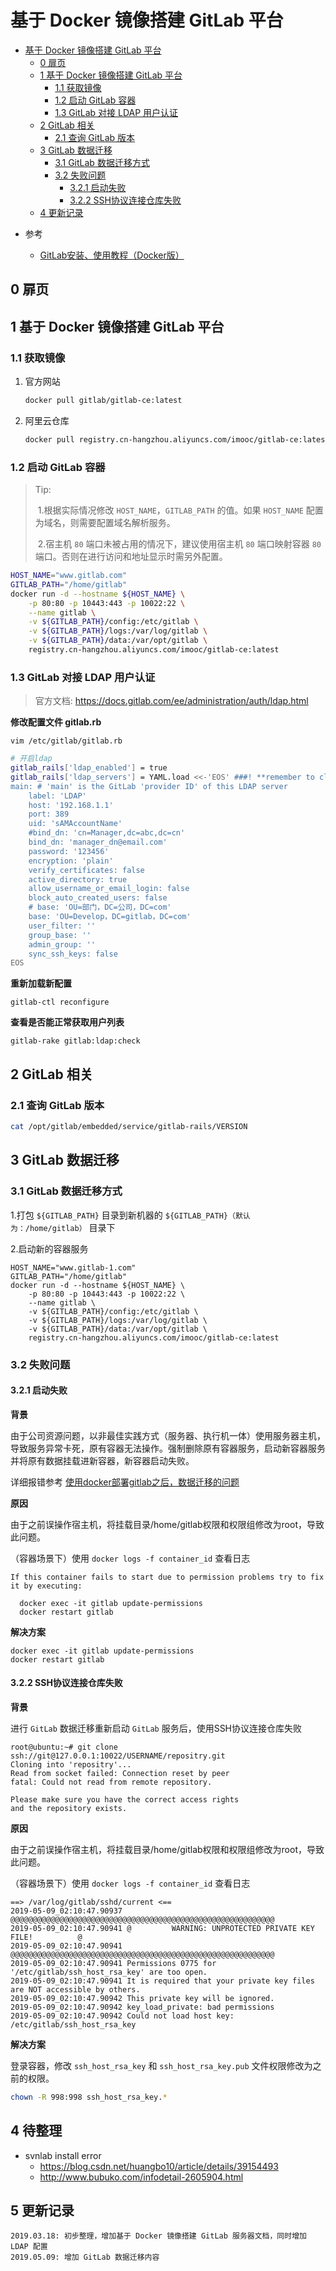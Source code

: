 # 基于 Docker 镜像搭建 GitLab 平台

<!-- TOC -->

- [基于 Docker 镜像搭建 GitLab 平台](#基于-docker-镜像搭建-gitlab-平台)
    - [0 扉页](#0-扉页)
    - [1 基于 Docker 镜像搭建 GitLab 平台](#1-基于-docker-镜像搭建-gitlab-平台)
        - [1.1 获取镜像](#11-获取镜像)
        - [1.2 启动 GitLab 容器](#12-启动-gitlab-容器)
        - [1.3 GitLab 对接 LDAP 用户认证](#13-gitlab-对接-ldap-用户认证)
    - [2 GitLab 相关](#2-gitlab-相关)
        - [2.1 查询 GitLab 版本](#21-查询-gitlab-版本)
    - [3 GitLab 数据迁移](#3-gitlab-数据迁移)
        - [3.1 GitLab 数据迁移方式](#31-gitlab-数据迁移方式)
        - [3.2 失败问题](#32-失败问题)
            - [3.2.1 启动失败](#321-启动失败)
            - [3.2.2 SSH协议连接仓库失败](#322-ssh协议连接仓库失败)
    - [4 更新记录](#4-更新记录)

<!-- /TOC -->

* 参考

  * [GitLab安装、使用教程（Docker版）](https://www.imooc.com/article/23168?block_id=tuijian_wz)

## 0 扉页

## 1 基于 Docker 镜像搭建 GitLab 平台

### 1.1 获取镜像

1. 官方网站
   ```bash
   docker pull gitlab/gitlab-ce:latest
   ```

2. 阿里云仓库

   ```bash
   docker pull registry.cn-hangzhou.aliyuncs.com/imooc/gitlab-ce:latest
   ```

### 1.2 启动 GitLab 容器

> Tip:
>
> ​	1.根据实际情况修改 `HOST_NAME`，`GITLAB_PATH` 的值。如果 `HOST_NAME` 配置为域名，则需要配置域名解析服务。
>
> ​	2.宿主机 `80` 端口未被占用的情况下，建议使用宿主机 `80` 端口映射容器 `80` 端口。否则在进行访问和地址显示时需另外配置。

```bash
HOST_NAME="www.gitlab.com"
GITLAB_PATH="/home/gitlab"
docker run -d --hostname ${HOST_NAME} \
	-p 80:80 -p 10443:443 -p 10022:22 \
	--name gitlab \
	-v ${GITLAB_PATH}/config:/etc/gitlab \
	-v ${GITLAB_PATH}/logs:/var/log/gitlab \
	-v ${GITLAB_PATH}/data:/var/opt/gitlab \
	registry.cn-hangzhou.aliyuncs.com/imooc/gitlab-ce:latest
```

### 1.3 GitLab 对接 LDAP 用户认证

> 官方文档: https://docs.gitlab.com/ee/administration/auth/ldap.html

**修改配置文件 gitlab.rb**

`vim /etc/gitlab/gitlab.rb`

```bash
# 开启ldap
gitlab_rails['ldap_enabled'] = true
gitlab_rails['ldap_servers'] = YAML.load <<-'EOS' ###! **remember to close this block with 'EOS' below**
main: # 'main' is the GitLab 'provider ID' of this LDAP server
    label: 'LDAP'
    host: '192.168.1.1'
    port: 389
    uid: 'sAMAccountName'
    #bind_dn: 'cn=Manager,dc=abc,dc=cn'
    bind_dn: 'manager_dn@email.com'
    password: '123456'
    encryption: 'plain'
    verify_certificates: false
    active_directory: true
    allow_username_or_email_login: false
    block_auto_created_users: false
    # base: 'OU=部门，DC=公司，DC=com'
    base: 'OU=Develop，DC=gitlab，DC=com'
    user_filter: ''
    group_base: ''
    admin_group: ''
    sync_ssh_keys: false
EOS
```

**重新加载新配置**

`gitlab-ctl reconfigure`

**查看是否能正常获取用户列表**

`gitlab-rake gitlab:ldap:check`

## 2 GitLab 相关

### 2.1 查询 GitLab 版本

```bash
cat /opt/gitlab/embedded/service/gitlab-rails/VERSION
```

## 3 GitLab 数据迁移

### 3.1 GitLab 数据迁移方式

1.打包 `${GITLAB_PATH}` 目录到新机器的 `${GITLAB_PATH}（默认为：/home/gitlab）` 目录下

2.启动新的容器服务

```
HOST_NAME="www.gitlab-1.com"
GITLAB_PATH="/home/gitlab"
docker run -d --hostname ${HOST_NAME} \
	-p 80:80 -p 10443:443 -p 10022:22 \
	--name gitlab \
	-v ${GITLAB_PATH}/config:/etc/gitlab \
	-v ${GITLAB_PATH}/logs:/var/log/gitlab \
	-v ${GITLAB_PATH}/data:/var/opt/gitlab \
	registry.cn-hangzhou.aliyuncs.com/imooc/gitlab-ce:latest
```

### 3.2 失败问题

#### 3.2.1 启动失败

**背景**

由于公司资源问题，以非最佳实践方式（服务器、执行机一体）使用服务器主机，导致服务异常卡死，原有容器无法操作。强制删除原有容器服务，启动新容器服务并将原有数据挂载进新容器，新容器启动失败。

详细报错参考 [使用docker部署gitlab之后，数据迁移的问题](https://www.oschina.net/question/2607587_2274426)

**原因**

由于之前误操作宿主机，将挂载目录/home/gitlab权限和权限组修改为root，导致此问题。

（容器场景下）使用 `docker logs -f container_id` 查看日志

```
If this container fails to start due to permission problems try to fix it by executing:

  docker exec -it gitlab update-permissions
  docker restart gitlab
```

**解决方案**

```
docker exec -it gitlab update-permissions
docker restart gitlab
```

#### 3.2.2 SSH协议连接仓库失败

**背景**

进行 `GitLab` 数据迁移重新启动 `GitLab` 服务后，使用SSH协议连接仓库失败

```
root@ubuntu:~# git clone ssh://git@127.0.0.1:10022/USERNAME/repositry.git
Cloning into 'repositry'...
Read from socket failed: Connection reset by peer
fatal: Could not read from remote repository.

Please make sure you have the correct access rights
and the repository exists.
```

**原因**

由于之前误操作宿主机，将挂载目录/home/gitlab权限和权限组修改为root，导致此问题。

（容器场景下）使用 `docker logs -f container_id` 查看日志

```
==> /var/log/gitlab/sshd/current <==
2019-05-09_02:10:47.90937 @@@@@@@@@@@@@@@@@@@@@@@@@@@@@@@@@@@@@@@@@@@@@@@@@@@@@@@@@@@
2019-05-09_02:10:47.90941 @         WARNING: UNPROTECTED PRIVATE KEY FILE!          @
2019-05-09_02:10:47.90941 @@@@@@@@@@@@@@@@@@@@@@@@@@@@@@@@@@@@@@@@@@@@@@@@@@@@@@@@@@@
2019-05-09_02:10:47.90941 Permissions 0775 for '/etc/gitlab/ssh_host_rsa_key' are too open.
2019-05-09_02:10:47.90941 It is required that your private key files are NOT accessible by others.
2019-05-09_02:10:47.90942 This private key will be ignored.
2019-05-09_02:10:47.90942 key_load_private: bad permissions
2019-05-09_02:10:47.90942 Could not load host key: /etc/gitlab/ssh_host_rsa_key
```

**解决方案**

登录容器，修改 `ssh_host_rsa_key` 和 `ssh_host_rsa_key.pub` 文件权限修改为之前的权限。

```bash
chown -R 998:998 ssh_host_rsa_key.*
```

## 4 待整理

* svnlab install error
  * https://blog.csdn.net/huangbo10/article/details/39154493
  * http://www.bubuko.com/infodetail-2605904.html

## 5 更新记录

```
2019.03.18: 初步整理，增加基于 Docker 镜像搭建 GitLab 服务器文档，同时增加 LDAP 配置
2019.05.09: 增加 GitLab 数据迁移内容
```

